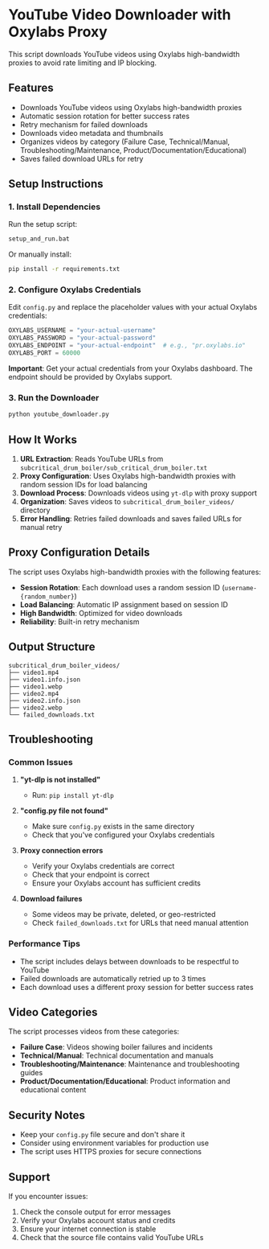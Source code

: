 # YouTube Video Downloader with Oxylabs Proxy

This script downloads YouTube videos using Oxylabs high-bandwidth proxies to avoid rate limiting and IP blocking.

## Features

- Downloads YouTube videos using Oxylabs high-bandwidth proxies
- Automatic session rotation for better success rates
- Retry mechanism for failed downloads
- Downloads video metadata and thumbnails
- Organizes videos by category (Failure Case, Technical/Manual, Troubleshooting/Maintenance, Product/Documentation/Educational)
- Saves failed download URLs for retry

## Setup Instructions

### 1. Install Dependencies

Run the setup script:
```bash
setup_and_run.bat
```

Or manually install:
```bash
pip install -r requirements.txt
```

### 2. Configure Oxylabs Credentials

Edit `config.py` and replace the placeholder values with your actual Oxylabs credentials:

```python
OXYLABS_USERNAME = "your-actual-username"
OXYLABS_PASSWORD = "your-actual-password"  
OXYLABS_ENDPOINT = "your-actual-endpoint"  # e.g., "pr.oxylabs.io"
OXYLABS_PORT = 60000
```

**Important**: Get your actual credentials from your Oxylabs dashboard. The endpoint should be provided by Oxylabs support.

### 3. Run the Downloader

```bash
python youtube_downloader.py
```

## How It Works

1. **URL Extraction**: Reads YouTube URLs from `subcritical_drum_boiler/sub_critical_drum_boiler.txt`
2. **Proxy Configuration**: Uses Oxylabs high-bandwidth proxies with random session IDs for load balancing
3. **Download Process**: Downloads videos using `yt-dlp` with proxy support
4. **Organization**: Saves videos to `subcritical_drum_boiler_videos/` directory
5. **Error Handling**: Retries failed downloads and saves failed URLs for manual retry

## Proxy Configuration Details

The script uses Oxylabs high-bandwidth proxies with the following features:

- **Session Rotation**: Each download uses a random session ID (`username-{random_number}`)
- **Load Balancing**: Automatic IP assignment based on session ID
- **High Bandwidth**: Optimized for video downloads
- **Reliability**: Built-in retry mechanism

## Output Structure

```
subcritical_drum_boiler_videos/
├── video1.mp4
├── video1.info.json
├── video1.webp
├── video2.mp4
├── video2.info.json
├── video2.webp
└── failed_downloads.txt
```

## Troubleshooting

### Common Issues

1. **"yt-dlp is not installed"**
   - Run: `pip install yt-dlp`

2. **"config.py file not found"**
   - Make sure `config.py` exists in the same directory
   - Check that you've configured your Oxylabs credentials

3. **Proxy connection errors**
   - Verify your Oxylabs credentials are correct
   - Check that your endpoint is correct
   - Ensure your Oxylabs account has sufficient credits

4. **Download failures**
   - Some videos may be private, deleted, or geo-restricted
   - Check `failed_downloads.txt` for URLs that need manual attention

### Performance Tips

- The script includes delays between downloads to be respectful to YouTube
- Failed downloads are automatically retried up to 3 times
- Each download uses a different proxy session for better success rates

## Video Categories

The script processes videos from these categories:
- **Failure Case**: Videos showing boiler failures and incidents
- **Technical/Manual**: Technical documentation and manuals
- **Troubleshooting/Maintenance**: Maintenance and troubleshooting guides
- **Product/Documentation/Educational**: Product information and educational content

## Security Notes

- Keep your `config.py` file secure and don't share it
- Consider using environment variables for production use
- The script uses HTTPS proxies for secure connections

## Support

If you encounter issues:
1. Check the console output for error messages
2. Verify your Oxylabs account status and credits
3. Ensure your internet connection is stable
4. Check that the source file contains valid YouTube URLs
